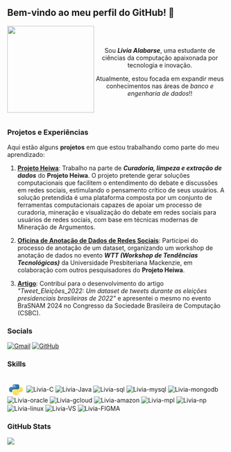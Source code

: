 ## Bem-vindo ao meu perfil do GitHub! 👋


<img align="left" src="https://cdn.discordapp.com/attachments/1282017271740498007/1282023683799384205/gifmaker_me_2.gif?ex=66ddd919&is=66dc8799&hm=55e75b7102e6e958815091b25c943e9a61102b140443e0043d516d63d598e41a" width="200" height="200" />

<br><br>

<p align="center"> Sou <em><strong>Livia Alabarse</strong></em>, uma estudante de ciências da computação apaixonada por tecnologia e inovação. </p>
<p align="center"> Atualmente, estou focada em expandir meus conhecimentos nas áreas de <em>banco e engenharia de dados</em>!! </p>
 

<br><br>

### Projetos e Experiências
Aqui estão alguns **projetos** em que estou trabalhando como parte do meu aprendizado:

1. **[Projeto Heiwa](https://heiwa-website.vercel.app/)**:
Trabalho na parte de ***Curadoria, limpeza e extração de dados*** do **Projeto Heiwa**. O projeto pretende gerar soluções computacionais que facilitem o entendimento do debate e discussões em redes sociais, estimulando o pensamento crítico de seus usuários. A solução pretendida é uma plataforma composta por um conjunto de ferramentas computacionais capazes de apoiar um processo de curadoria, mineração e visualização do debate em redes sociais para usuários de redes sociais, com base em técnicas modernas de Mineração de Argumentos.

2. **[Oficina de Anotação de Dados de Redes Sociais](https://heiwa-website.vercel.app/)**:
   Participei do processo de anotação de um dataset, organizando um workshop de anotação de dados no evento ***WTT (Workshop de Tendências Tecnológicas)*** da Universidade Presbiteriana Mackenzie, em colaboração com outros pesquisadores do **Projeto Heiwa**.

3. **[Artigo](https://sol.sbc.org.br/index.php/brasnam/article/view/29343/29148)**:
Contribuí para o desenvolvimento do artigo *"Tweet_Eleições_2022: Um dataset de tweets durante as eleições presidenciais brasileiras de 2022"* e apresentei o mesmo no evento BraSNAM 2024 no Congresso da Sociedade Brasileira de Computação (CSBC). 


### Socials

[![Gmail](https://img.shields.io/badge/Gmail-D14836?style=for-the-badge&logo=gmail&logoColor=white)](mailto:liviaalabarse@gmail.com)
[![GitHub](https://img.shields.io/badge/LinkedIn-0077B5?style=for-the-badge&logo=linkedin&logoColor=white)](https://www.linkedin.com/in/livia-alabarse/)


### Skills
<div style="display: inline_block"><br>
  <img align="center" alt="Livia-Python" height="30" width="40" src="https://raw.githubusercontent.com/devicons/devicon/master/icons/python/python-original.svg">
  <img align="center" alt="Livia-C" height="30" width="40" src="https://cdn.jsdelivr.net/gh/devicons/devicon@latest/icons/c/c-original.svg"/>
  <img align="center" alt="Livia-Java" height="30" width="40" src="https://cdn.jsdelivr.net/gh/devicons/devicon@latest/icons/java/java-original.svg"/>

  <img align="center" alt="Livia-sql" height="30" width="40" src="https://cdn.jsdelivr.net/gh/devicons/devicon@latest/icons/azuresqldatabase/azuresqldatabase-original.svg"/>
  <img align="center" alt="Livia-mysql" height="30" width="40" src="https://cdn.jsdelivr.net/gh/devicons/devicon@latest/icons/mysql/mysql-original.svg"/>
  <img align="center" alt="Livia-mongodb" height="30" width="40" src="https://cdn.jsdelivr.net/gh/devicons/devicon@latest/icons/mongodb/mongodb-original.svg"/>
  <img align="center" alt="Livia-oracle" height="30" width="40" src="https://cdn.jsdelivr.net/gh/devicons/devicon@latest/icons/oracle/oracle-original.svg"/>
  <img align="center" alt="Livia-gcloud" height="30" width="40" src="https://cdn.jsdelivr.net/gh/devicons/devicon@latest/icons/googlecloud/googlecloud-original.svg"/>

  
  <img align="center" alt="Livia-amazon" height="30" width="40" src="https://cdn.jsdelivr.net/gh/devicons/devicon@latest/icons/amazonwebservices/amazonwebservices-original-wordmark.svg"/> 
  <img align="center" alt="Livia-mpl" height="30" width="40" src="https://cdn.jsdelivr.net/gh/devicons/devicon@latest/icons/matplotlib/matplotlib-plain.svg"/> 
  <img align="center" alt="Livia-np" height="30" width="40" src="https://cdn.jsdelivr.net/gh/devicons/devicon@latest/icons/numpy/numpy-original.svg"/> 
  
 


  <img align="center" alt="Livia-linux" height="30" width="40" src="https://cdn.jsdelivr.net/gh/devicons/devicon@latest/icons/linux/linux-original.svg"/>
  <img align="center" alt="Livia-VS" height="30" width="40" src="https://cdn.jsdelivr.net/gh/devicons/devicon@latest/icons/vscode/vscode-original.svg"/>
  <img align="center" alt="Livia-FIGMA" height="30" width="40" src="https://cdn.jsdelivr.net/gh/devicons/devicon@latest/icons/figma/figma-original.svg"/>
         
</div>



### GitHub Stats
<div>
  <a href="https://github.com/lihviaa">
  <a> <img height="180em" src="https://github-readme-stats.vercel.app/api/top-langs/?username=nicolasmelnik&layout=compact&theme=dark#gh-dark-mode-only"/></a>
</div>

